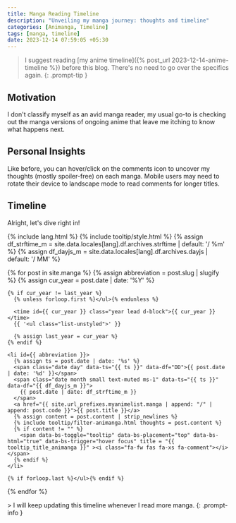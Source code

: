 ```yaml
---
title: Manga Reading Timeline
description: "Unveiling my manga journey: thoughts and timeline"
categories: [Animanga, Timeline]
tags: [manga, timeline]
date: 2023-12-14 07:59:05 +05:30
---
```

> I suggest reading [my anime timeline]({% post_url 2023-12-14-anime-timeline %}) before this blog. There's no need to go over the specifics again.
{: .prompt-tip }

## Motivation
I don't classify myself as an avid manga reader, my usual go-to is checking out the manga versions of ongoing anime that leave me itching to know what happens next.

## Personal Insights
Like before, you can hover/click on the comments icon to uncover my thoughts (mostly spoiler-free) on each manga. Mobile users may need to rotate their device to landscape mode to read comments for longer titles.

## Timeline
Alright, let's dive right in!

{% include lang.html %}
{% include tooltip/style.html %}
{% assign df_strftime_m = site.data.locales[lang].df.archives.strftime | default: '/ %m' %}
{% assign df_dayjs_m = site.data.locales[lang].df.archives.dayjs | default: '/ MM' %}

<div id="archives" class="pl-xl-3">
  {% for post in site.manga %}
    {% assign abbreviation = post.slug | slugify %}
    {% assign cur_year = post.date | date: '%Y' %}

    {% if cur_year != last_year %}
      {% unless forloop.first %}</ul>{% endunless %}

      <time id={{ cur_year }} class="year lead d-block">{{ cur_year }}</time>
      {{ '<ul class="list-unstyled">' }}

      {% assign last_year = cur_year %}
    {% endif %}

    <li id={{ abbreviation }}>
      {% assign ts = post.date | date: '%s' %}
      <span class="date day" data-ts="{{ ts }}" data-df="DD">{{ post.date | date: '%d' }}</span>
      <span class="date month small text-muted ms-1" data-ts="{{ ts }}" data-df="{{ df_dayjs_m }}">
        {{ post.date | date: df_strftime_m }}
      </span>
      <a href="{{ site.url_prefixes.myanimelist.manga | append: "/" | append: post.code }}">{{ post.title }}</a>
      {% assign content = post.content | strip_newlines %}
      {% include tooltip/filter-animanga.html thoughts = post.content %}
      {% if content != "" %}
        <span data-bs-toggle="tooltip" data-bs-placement="top" data-bs-html="true" data-bs-trigger="hover focus" title = "{{ tooltip_title_animanga }}" ><i class="fa-fw fas fa-xs fa-comment"></i></span>
      {% endif %}
    </li>

    {% if forloop.last %}</ul>{% endif %}
  {% endfor %}
</div>
> I will keep updating this timeline whenever I read more manga.
{: .prompt-info }